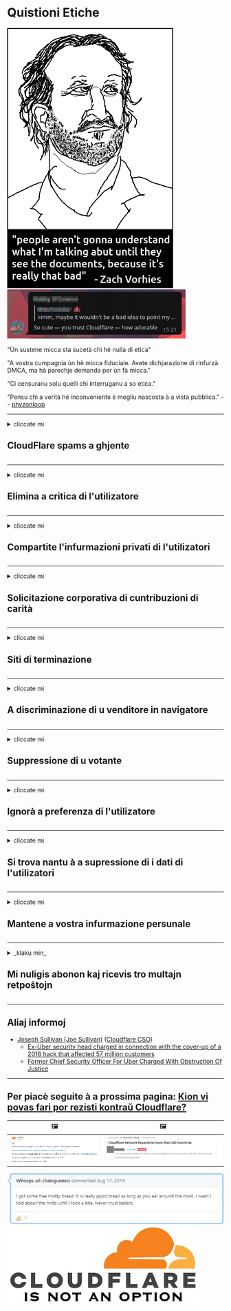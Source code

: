 # Quistioni Etiche

![](../image/itsreallythatbad.jpg)
![](../image/telegram/c81238387627b4bfd3dcd60f56d41626.jpg)

"Ùn sustene micca sta sucetà chì hè nulla di etica"

"A vostra cumpagnia ùn hè micca fiduciale. Avete dichjarazione di rinfurzà DMCA, ma hà parechje demanda per ùn fà micca."

"Ci censuranu solu quelli chì interruganu a so etica."

"Pensu chì a verità hè inconveniente è megliu nascosta à a vista pubblica."  -- [phyzonloop](https://twitter.com/phyzonloop)


---


<details>
<summary>cliccate mi

## CloudFlare spams a ghjente
</summary>


Cloudflare invià e-mail di spam à utilizatori non Cloudflare.

- Inviate solu email à l'abbonati chì anu optatu
- Quandu l'utilizatore dice "stop", allughjate da invià un mail

Hè cusì simplice. Ma Cloudflare ùn importa micca.
Cloudflare hà dettu chì l'usu di u so serviziu pò fà piantà tutti i spammers o l'attaccanti.
Cumu pudemu parità Cloudflare senza attivà Cloudflare?


| 🖼 | 🖼 |
| --- | --- |
| ![](../image/cfspam01.jpg) | ![](../image/cfspam03.jpg) |
| ![](../image/cfspam02.jpg) | ![](../image/cfspambrittany.jpg)<br>![](../image/cfspamtwtr.jpg) |

</details>

---

<details>
<summary>cliccate mi

## Elimina a critica di l'utilizatore
</summary>


Criteri Cloudflare censor negativu.
Se pubblicate un testu anti-Cloudflare in Twitter, avete a pussibilità di ottene una risposta da l'impiegatu Cloudflare cù u "No, ùn hè micca".
Se pubblicate una recensione negativa in qualsiasi situ di recensione, pruvateranu di censurà.


| 🖼 | 🖼 |
| --- | --- |
| ![](../image/cfcenrev_01.jpg)<br>![](../image/cfcenrev_02.jpg) | ![](../image/cfcenrev_03.jpg) |

</details>

---

<details>
<summary>cliccate mi

## Compartite l'infurmazioni privati ​​di l'utilizatori
</summary>


Cloudflare hà un prublema di molestamentu massivu.
Cloudflare sparta infurmazione persunale di quelli chì si lamentanu di siti ospitati.
Vi dumandanu certi volte à furnisce u vostru veru ID.
Se ùn vulete micca esse ingannatu, assaltatu, sbattulatu o uccisu, megliu stà luntanu da i siti web Cloudflared.


| 🖼 | 🖼 |
| --- | --- |
| ![](../image/cfdox_what.jpg) | ![](../image/cfdox_swat.jpg) |
| ![](../image/cfdox_kill.jpg) | ![](../image/cfdox_threat.jpg) |
| ![](../image/cfdox_dox.jpg) | ![](../image/cfdox_ex1.jpg) |
| ![](../image/cfabuseform.jpg) | ![](../image/cfdox_ex2.jpg) |

</details>

---

<details>
<summary>cliccate mi

## Solicitazione corporativa di cuntribuzioni di carità
</summary>


CloudFlare si dumanda di cuntribuzioni di carità.
Hè abbastanza appassiante chì una corporazione americana averà dumandatu a carità à fiancu à l'urganizazioni non lucrativi chì anu boni cause.
Se vi piace bluccatu e persone o perde u tempu d'altri persone, puderebbe vulete ordene alcune pizze per l'impiegati di Cloudflare.


![](../image/cfdonate.jpg)

</details>

---

<details>
<summary>cliccate mi

## Siti di terminazione
</summary>


Cosa farete se u vostru situ falò di colpu?
Ci hè i raporti chì Cloudflare elimina a cunfigurazione di l'utente o arresta u serviziu senza alcun avvisu, silenziosamente.
Vi consigliemu di truvà un megliu fornitore.

![](../image/cftmnt.jpg)

</details>

---

<details>
<summary>cliccate mi

## A discriminazione di u venditore in navigatore
</summary>


CloudFlare dà trattamentu preferenziale à quelli chì utilizanu Firefox mentre dà trattamentu ostili à l'utilizatori di non-Tor-Browser sopra Tor.
L'utilizatori di Tor di quelli chì si ricusanu di dirittu di eseguisce javascript non gratuiti ricevenu ancu trattamentu ostili.
Questa inuguaglianza d'accessu hè un abusu di a neutralità di a rete è un abusu di putere.

![](../image/browdifftbcx.gif)

- Sinistra: Tor Browser, A diritta: Chrome. U stessu indirizzu IP.

![](../image/browserdiff.jpg)

- Left: Tor Browser Javascript Disabled, Cookie Abilitatu
- Right: Chrome Activatu Javascript, Cookie Disattivatu

![](../image/cfsiryoublocked.jpg)

- QuteBrowser (navigatore minore) senza Tor (Clearnet IP)

| ***Browser*** | ***Trattamentu di accessu*** |
| --- | --- |
| Tor Browser (Javascript hà attivatu) | accessu permessu |
| Firefox (Javascript hà attivatu) | accessu degradatu |
| Chromium (Javascript hà attivatu) | accessu degradatu |
| Chromium or Firefox (Javascript hè disattivatu) | accessu ricusatu |
| Chromium or Firefox (Cookie disattivatu) | accessu ricusatu |
| QuteBrowser | accessu ricusatu |
| lynx | accessu ricusatu |
| w3m | accessu ricusatu |
| wget | accessu ricusatu |


Perchè ùn utilizate micca u buttone Audio per risolve a sfida faciule?

Iè, ci hè un buttone audio, ma ùn sempre funziona annantu à Tor.
Puderete vene questu messagiu quandu u fate cliccà:

```
Pruvate dopu più tardi
U vostru urdinatore o rete pò esse mandendu dumande automatizate.
Per prutege i nostri utilizatori, ùn pudemu micca processà a vostra dumanda avà.
Per più infurmazione visitate a nostra pagina d'aiutu
```

</details>

---

<details>
<summary>cliccate mi

## Suppressione di u votante
</summary>


U votanti in i stati di i Stati Uniti s'hè registratu per vutà ultimamente à traversu u situ di u secretariu di u statu in a so residenza.
Uffizii di secretariu di statu cuntrullati da i Republicani participanu à a suppressione di l'elettori in prova di u situ web di u secretariu di statu à traversu Cloudflare.
U trattamentu ostili di Cloudflare à l'utenti di Tor, a so pusizione MITM cum'è un puntu di sorveglianza globale centralizatu, è u so rolu pregiudiziale in generale fa chì i votanti riesuttivi sò riluttanti à u registru.
I liberali in particulare tendenu à abbraccià a privacy.
I formi di registrazione di u votante recullanu informazioni sensibule nantu à l'inclinazione pulitica di un votante, l'indirizzu fisicu persunale, u numeru di securità suciale, è a data di nascita.
A maiò parte di i stati facenu solu un sottumessu di quella informazione dispunibile à u publicu, ma Cloudflare vede tutta quella infurmazione quandu qualchissia hè registratu per vutà.

Innota chì a registrazione di carta ùn eludisce Cloudflare perchè u sicritariu di i travagliadori di u serviziu di l'ingressu di dati statali probabilmente usarà u situ web Cloudflare per inserisce a dati.

| 🖼 | 🖼 |
| --- | --- |
| ![](../image/cfvotm_01.jpg) | ![](../image/cfvotm_02.jpg) |

- Change.org hè un situ famosu per riunite i voti è agisce.
“e persone in ogni locu stanu cumincendu campagne, mobilizendu i supportori, è travagliendu cù i decisori per guidà suluzioni.”
Sfortunatamente, assai persone ùn ponu micca vede change.org in tuttu per via di u filtru aggressivu di Cloudflare.
Sò bluccati da a firma di a petizione, allora escludendu da un prucessu demucraticu.
Aduprendu altre piattaforma non cloudflared cum'è OpenPetition aiuta à rimedià u prublema.

| 🖼 | 🖼 |
| --- | --- |
| ![](../image/changeorgasn.jpg) | ![](../image/changeorgtor.jpg) |

- U "Prughjettu Ateneu" di Cloudflare offre una prutezzione à u livellu di l'impresa gratuiti à i siti web di l'elizzioni statali è lucali.
Hanu dettu chì "i so custituenti ponu accede à l'infurmazioni elettorale è u registru di u votante", ma questu hè una bugia perchè parechje persone ùn ponu solu navigà in u situ.

</details>

---

<details>
<summary>cliccate mi

## Ignorà a preferenza di l'utilizatore
</summary>


Se opt-out qualcosa, aspetta chì ùn riceve micca alcun email riguardu.
Cloudflare ignora a preferenza di l'utilizatore è cumanda a dati cù e corporazioni di terzu senza l'accunsentu di u cliente.
Sè vo aduprate u so pianu gratuitu, à volte li mandanu e-mail à ti dumandendu di cumprà abbonamentu mensuale.

![](../image/cfviopl_tp.jpg)

</details>

---

<details>
<summary>cliccate mi

## Si trova nantu à a supressione di i dati di l'utilizatori
</summary>


Sicondu stu blog di clienti ex-cloudflare, Cloudflare si trova in mente per sguassà i cunti.
Avà parechje cumpagnie mantene e vostre dati dopu chì avete chjusu o sguassate u vostru contu.
A maiò parte di e boni cumpagnie ne mencionanu di questu in a so pulitica di privacy.
Cloudflare? Innò.

```
2019-08-05 CloudFlare m'hà mandatu cunferma chì avianu sguassatu u mo contu.
2019-10-02 Aghju ricevutu un email da CloudFlare "perchè sò un cliente"
```

Cloudflare ùn sapia micca di a parolla "sguassà".
Se hè veramente eliminatu, perchè questu ex cliente hà un email?
Hà ammintu ancu chì a pulitica di privacy di Cloudflare ùn ne fa nunda.

```
A so nova pulitica di privacy ùn face nunda di mantenimentu di dati per un annu.
```

![](../image/cfviopl_notdel.jpg)

Cumu pudete fida à Cloudflare se a so pulitica di privacy hè una LIE?

</details>

---

<details>
<summary>cliccate mi

## Mantene a vostra infurmazione persunale
</summary>


Sguassà u contu Cloudflare hè un livellu duru.

```
Invia un bigliettu di supportu utilizendu a categuria "Contu",
è dumandà a cancellazione di u cuntu in u corpu di u messagiu.
Ùn devete avè alcun domini o carte di creditu attaccati à u vostru contu prima di dumandà a cancelazione.
```

Ricivarete sta email di cunferma.

![](../image/cf_deleteandkeep.jpg)

"Avemu cuminciatu à processà a vostra dumanda di eliminazione" ma "Continuemu à almacenà a vostra infurmazione persunale".

Pudete "fiducia" questu?

</details>

---

<details>
<summary>_klaku min_

## Mi nuligis abonon kaj ricevis tro multajn retpoŝtojn
</summary>


La uzanto nuligis sian 'Cloudflare stream' abonon kaj li ricevas retpoŝtajn memorigilojn ĉiutage por rememorigi lin pri nuligita abono.
Ne estas malaprobita butono. Kiel vi ĉesas ĉi tiun frenezon?

![](../image/barrageemailcancelsubscription.jpg)

Cloudflare diris al ĉi tiu uzanto kontakti subtenteamo kaj peti ĉiujn viajn enhavojn forigi.

- [t](https://web.archive.org/web/20210412165334/https://twitter.com/JohnHaldson/status/1381651569247088650)

</details>

---

## Aliaj informoj

- [Joseph Sullivan (Joe Sullivan)](../cloudflare_inc/cloudflare_members.md) ([Cloudflare CSO](https://twitter.com/eastdakota/status/1296522269313785862))
  - [Ex-Uber security head charged in connection with the cover-up of a 2016 hack that affected 57 million customers](https://www.businessinsider.com/uber-data-hack-security-head-joe-sullivan-charged-cover-up-2020-8)
  - [Former Chief Security Officer For Uber Charged With Obstruction Of Justice](https://www.justice.gov/usao-ndca/pr/former-chief-security-officer-uber-charged-obstruction-justice)


---

## Per piacè seguite à a prossima pagina:   [Kion vi povas fari por rezisti kontraŭ Cloudflare?](co.action.md)

|  🖼  |  🖼 |
| --- | --- |
| ![](../image/cfcommunity_ban.jpg) | ![](../image/censor_cloudflare_blogcomment.jpg) |

![](../image/freemoldybread.jpg)
![](../image/cfisnotanoption.jpg)
